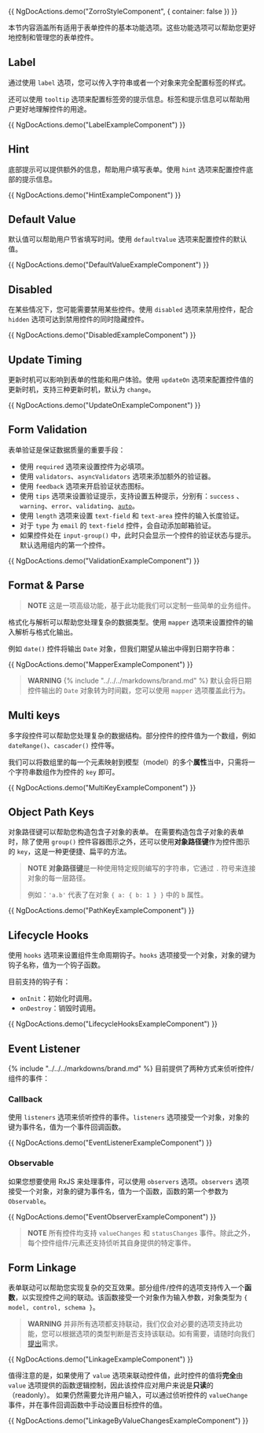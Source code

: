 {{ NgDocActions.demo("ZorroStyleComponent", { container: false }) }}

本节内容涵盖所有适用于表单控件的基本功能选项。这些功能选项可以帮助您更好地控制和管理您的表单控件。

## Label

通过使用 `label` 选项，您可以传入字符串或者一个对象来完全配置标签的样式。

还可以使用 `tooltip` 选项来配置标签旁的提示信息。标签和提示信息可以帮助用户更好地理解控件的用途。

{{ NgDocActions.demo("LabelExampleComponent") }}

## Hint

底部提示可以提供额外的信息，帮助用户填写表单。使用 `hint` 选项来配置控件底部的提示信息。

{{ NgDocActions.demo("HintExampleComponent") }}

## Default Value

默认值可以帮助用户节省填写时间。使用 `defaultValue` 选项来配置控件的默认值。

{{ NgDocActions.demo("DefaultValueExampleComponent") }}

## Disabled

在某些情况下，您可能需要禁用某些控件。使用 `disabled` 选项来禁用控件，配合 `hidden` 选项可达到禁用控件的同时隐藏控件。

{{ NgDocActions.demo("DisabledExampleComponent") }}

## Update Timing

更新时机可以影响到表单的性能和用户体验。使用 `updateOn` 选项来配置控件值的更新时机，支持三种更新时机，默认为 `change`。

{{ NgDocActions.demo("UpdateOnExampleComponent") }}

## Form Validation

表单验证是保证数据质量的重要手段：

- 使用 `required` 选项来设置控件为必填项。
- 使用 `validators`、`asyncValidators` 选项来添加额外的验证器。
- 使用 `feedback` 选项来开启验证状态图标。
- 使用 `tips` 选项来设置验证提示，支持设置五种提示，分别有：`success` 、`warning`、`error`、`validating`、[`auto`](https://ng.ant.design/components/form/zh#components-form-demo-auto-tips)。
- 使用 `length` 选项来设置 `text-field` 和 `text-area` 控件的输入长度验证。
- 对于 `type` 为 `email` 的 `text-field` 控件，会自动添加邮箱验证。
- 如果控件处在 `input-group()` 中，此时只会显示一个控件的验证状态与提示。默认选用组内的第一个控件。

{{ NgDocActions.demo("ValidationExampleComponent") }}

## Format & Parse

> **NOTE**
> 这是一项高级功能，基于此功能我们可以定制一些简单的业务组件。

格式化与解析可以帮助您处理复杂的数据类型。使用 `mapper` 选项来设置控件的输入解析与格式化输出。

例如 `date()` 控件将输出 `Date` 对象，但我们期望从输出中得到日期字符串：

{{ NgDocActions.demo("MapperExampleComponent") }}

> **WARNING**
> {% include "../../../markdowns/brand.md" %} 默认会将日期控件输出的 `Date` 对象转为时间戳，您可以使用 `mapper` 选项覆盖此行为。

## Multi keys

多字段控件可以帮助您处理复杂的数据结构。部分控件的控件值为一个数组，例如 `dateRange()`、`cascader()` 控件等。

我们可以将数组里的每一个元素映射到模型（model）的多个**属性**当中，只需将一个字符串数组作为控件的 `key` 即可。

{{ NgDocActions.demo("MultiKeyExampleComponent") }}

## Object Path Keys

对象路径键可以帮助您构造包含子对象的表单。
在需要构造包含子对象的表单时，除了使用 `group()` 控件容器图示之外，还可以使用**对象路径键**作为控件图示的 `key`，这是一种更便捷、扁平的方法。

> **NOTE**
> **对象路径键**是一种使用特定规则编写的字符串，它通过 `.` 符号来连接对象的每一层路径。
>
> 例如：`'a.b'` 代表了在对象 `{ a: { b: 1 } }` 中的 `b` 属性。

{{ NgDocActions.demo("PathKeyExampleComponent") }}

## Lifecycle Hooks

使用 `hooks` 选项来设置组件生命周期钩子。`hooks` 选项接受一个对象，对象的键为钩子名称，值为一个钩子函数。

目前支持的钩子有：
- `onInit`：初始化时调用。
- `onDestroy`：销毁时调用。

{{ NgDocActions.demo("LifecycleHooksExampleComponent") }}

## Event Listener

{% include "../../../markdowns/brand.md" %} 目前提供了两种方式来侦听控件/组件的事件：

### Callback

使用 `listeners` 选项来侦听控件的事件。`listeners` 选项接受一个对象，对象的键为事件名，值为一个事件回调函数。

{{ NgDocActions.demo("EventListenerExampleComponent") }}

### Observable

如果您想要使用 RxJS 来处理事件，可以使用 `observers` 选项。`observers` 选项接受一个对象，对象的键为事件名，值为一个函数，函数的第一个参数为 `Observable`。

{{ NgDocActions.demo("EventObserverExampleComponent") }}

> **NOTE**
> 所有控件均支持 `valueChanges` 和 `statusChanges` 事件。除此之外，每个控件组件/元素还支持侦听其自身提供的特定事件。

## Form Linkage

表单联动可以帮助您实现复杂的交互效果。部分组件/控件的选项支持传入一个**函数**，以实现控件之间的联动。该函数接受一个对象作为输入参数，对象类型为 `{ model, control, schema }`。

> **WARNING**
> 并非所有选项都支持联动，我们仅会对必要的选项支持此功能，您可以根据选项的类型判断是否支持该联动。如有需要，请随时向我们[提出](https://github.com/fluent-form/fluent-form/issues)需求。

{{ NgDocActions.demo("LinkageExampleComponent") }}

值得注意的是，如果使用了 `value` 选项来联动控件值，此时控件的值将**完全**由 `value` 选项提供的函数逻辑控制，因此该控件应对用户来说是**只读**的（readonly）。
如果仍然需要允许用户输入，可以通过侦听控件的 `valueChange` 事件，并在事件回调函数中手动设置目标控件的值。

{{ NgDocActions.demo("LinkageByValueChangesExampleComponent") }}
